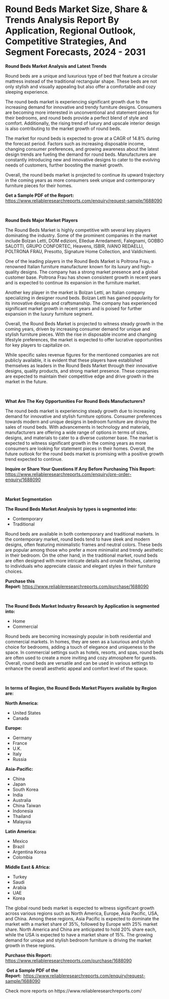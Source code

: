 <p><h1>Round Beds Market Size, Share & Trends Analysis Report By Application, Regional Outlook, Competitive Strategies, And Segment Forecasts, 2024 - 2031</h1></p><p><strong>Round Beds Market Analysis and Latest Trends</strong></p>
<p><p>Round beds are a unique and luxurious type of bed that feature a circular mattress instead of the traditional rectangular shape. These beds are not only stylish and visually appealing but also offer a comfortable and cozy sleeping experience.</p><p>The round beds market is experiencing significant growth due to the increasing demand for innovative and trendy furniture designs. Consumers are becoming more interested in unconventional and statement pieces for their bedrooms, and round beds provide a perfect blend of style and comfort. Additionally, the rising trend of luxury and upscale interior design is also contributing to the market growth of round beds.</p><p>The market for round beds is expected to grow at a CAGR of 14.8% during the forecast period. Factors such as increasing disposable income, changing consumer preferences, and growing awareness about the latest design trends are fueling the demand for round beds. Manufacturers are constantly introducing new and innovative designs to cater to the evolving needs of customers, further boosting the market growth.</p><p>Overall, the round beds market is projected to continue its upward trajectory in the coming years as more consumers seek unique and contemporary furniture pieces for their homes.</p></p>
<p><strong>Get a Sample PDF of the Report:&nbsp;</strong> <a href="https://www.reliableresearchreports.com/enquiry/request-sample/1688090">https://www.reliableresearchreports.com/enquiry/request-sample/1688090</a></p>
<p>&nbsp;</p>
<p><strong>Round Beds Major Market Players</strong></p>
<p><p>The Round Beds Market is highly competitive with several key players dominating the industry. Some of the prominent companies in the market include Bolzan Letti, DOM edizioni, Elledue Arredamenti, Falegnami, GOBBO SALOTTI, GRUPO CONFORTEC, Heavens, ISBIR, IVANO REDAELLI, POLTRONA FRAU, Presotto, Signature Home Collection, and Valdichienti.</p><p>One of the leading players in the Round Beds Market is Poltrona Frau, a renowned Italian furniture manufacturer known for its luxury and high-quality designs. The company has a strong market presence and a global customer base. Poltrona Frau has shown consistent growth in recent years and is expected to continue its expansion in the furniture market.</p><p>Another key player in the market is Bolzan Letti, an Italian company specializing in designer round beds. Bolzan Letti has gained popularity for its innovative designs and craftsmanship. The company has experienced significant market growth in recent years and is poised for further expansion in the luxury furniture segment.</p><p>Overall, the Round Beds Market is projected to witness steady growth in the coming years, driven by increasing consumer demand for unique and stylish furniture pieces. With the rise in disposable income and changing lifestyle preferences, the market is expected to offer lucrative opportunities for key players to capitalize on.</p><p>While specific sales revenue figures for the mentioned companies are not publicly available, it is evident that these players have established themselves as leaders in the Round Beds Market through their innovative designs, quality products, and strong market presence. These companies are expected to maintain their competitive edge and drive growth in the market in the future.</p></p>
<p>&nbsp;</p>
<p><strong>What Are The Key Opportunities For Round Beds Manufacturers?</strong></p>
<p><p>The round beds market is experiencing steady growth due to increasing demand for innovative and stylish furniture options. Consumer preferences towards modern and unique designs in bedroom furniture are driving the sales of round beds. With advancements in technology and materials, manufacturers are offering a wide range of options in terms of sizes, designs, and materials to cater to a diverse customer base. The market is expected to witness significant growth in the coming years as more consumers are looking for statement pieces in their homes. Overall, the future outlook for the round beds market is promising with a positive growth trend expected to continue.</p></p>
<p><strong>Inquire or Share Your Questions If Any Before Purchasing This Report:</strong> <a href="https://www.reliableresearchreports.com/enquiry/pre-order-enquiry/1688090">https://www.reliableresearchreports.com/enquiry/pre-order-enquiry/1688090</a></p>
<p>&nbsp;</p>
<p><strong>Market Segmentation</strong></p>
<p><strong>The Round Beds Market Analysis by types is segmented into:</strong></p>
<p><ul><li>Contemporary</li><li>Traditional</li></ul></p>
<p><p>Round beds are available in both contemporary and traditional markets. In the contemporary market, round beds tend to have sleek and modern designs, often featuring minimalistic frames and neutral colors. These beds are popular among those who prefer a more minimalist and trendy aesthetic in their bedroom. On the other hand, in the traditional market, round beds are often designed with more intricate details and ornate finishes, catering to individuals who appreciate classic and elegant styles in their furniture choices.</p></p>
<p><strong>Purchase this Report:&nbsp;</strong><a href="https://www.reliableresearchreports.com/purchase/1688090">https://www.reliableresearchreports.com/purchase/1688090</a></p>
<p>&nbsp;</p>
<p><strong>The Round Beds Market Industry Research by Application is segmented into:</strong></p>
<p><ul><li>Home</li><li>Commercial</li></ul></p>
<p><p>Round beds are becoming increasingly popular in both residential and commercial markets. In homes, they are seen as a luxurious and stylish choice for bedrooms, adding a touch of elegance and uniqueness to the space. In commercial settings such as hotels, resorts, and spas, round beds are often used to create a more inviting and cozy atmosphere for guests. Overall, round beds are versatile and can be used in various settings to enhance the overall aesthetic appeal and comfort level of the space.</p></p>
<p>&nbsp;</p>
<p><strong>In terms of Region, the Round Beds Market Players available by Region are:</strong></p>
<p>
    <p> <strong> North America: </strong>
        <ul>
            <li>United States</li>
            <li>Canada</li>
        </ul>
        </p> 
    <p> <strong> Europe: </strong>
        <ul>
            <li>Germany</li>
            <li>France</li>
            <li>U.K.</li>
            <li>Italy</li>
            <li>Russia</li>
        </ul>
        </p> 
    <p> <strong> Asia-Pacific: </strong>
        <ul>
            <li>China</li>
            <li>Japan</li>
            <li>South Korea</li>
            <li>India</li>
            <li>Australia</li>
            <li>China Taiwan</li>
            <li>Indonesia</li>
            <li>Thailand</li>
            <li>Malaysia</li>
        </ul>
        </p> 
    <p> <strong> Latin America: </strong>
        <ul>
            <li>Mexico</li>
            <li>Brazil</li>
            <li>Argentina Korea</li>
            <li>Colombia</li>
        </ul>
        </p> 
    <p> <strong> Middle East & Africa: </strong>
        <ul>
            <li>Turkey</li>
            <li>Saudi</li>
            <li>Arabia</li>
            <li>UAE</li>
            <li>Korea</li>
        </ul>
    </p>
    </p>
<p><p>The global round beds market is expected to witness significant growth across various regions such as North America, Europe, Asia Pacific, USA, and China. Among these regions, Asia Pacific is expected to dominate the market with a market share of 35%, followed by Europe with 25% market share. North America and China are anticipated to hold 20% share each, while the USA is expected to have a market share of 15%. The growing demand for unique and stylish bedroom furniture is driving the market growth in these regions.</p></p>
<p><strong>Purchase this Report: </strong><a href="https://www.reliableresearchreports.com/purchase/1688090">https://www.reliableresearchreports.com/purchase/1688090</a></p>
<p>&nbsp;<strong>Get a Sample PDF of the Report:&nbsp;&nbsp;</strong><a href="https://www.reliableresearchreports.com/enquiry/request-sample/1688090">https://www.reliableresearchreports.com/enquiry/request-sample/1688090</a></p>
<p><strong></strong></p>
<p>Check more reports on https://www.reliableresearchreports.com/</p>
